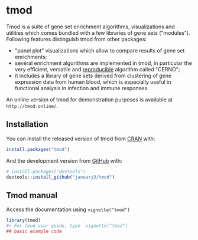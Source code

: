 
<!-- README.md is generated from README.Rmd. Please edit that file -->
tmod
====

<!-- badges: start -->
<!-- badges: end -->
Tmod is a suite of gene set enrichment algorithms, visualizations and utilities which comes bundled with a few libraries of gene sets ("modules"). Following features distinguish tmod from other packages:

-   "panel plot" visualizations which allow to compare results of gene set enrichments;
-   several enrichment algorithms are implemented in tmod, in particular the very efficient, versatile and [reproducible](https://academic.oup.com/bioinformatics/article/35/24/5146/5511403) algorithm called "CERNO";
-   it includes a library of gene sets derived from clustering of gene expression data from human blood, which is especially useful in functional analysis in infection and immune responses.

An online version of tmod for demonstration purposes is available at `http://tmod.online/`.

Installation
------------

You can install the released version of tmod from [CRAN](https://CRAN.R-project.org/) with:

``` r
install.packages("tmod")
```

And the development version from [GitHub](https://github.com/) with:

``` r
# install.packages("devtools")
devtools::install_github("january3/tmod")
```

Tmod manual
-----------

Access the documentation using `vignette("tmod")`

``` r
library(tmod)
#> For tmod user guide, type `vignette("tmod")`
## basic example code
```
